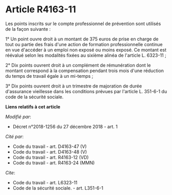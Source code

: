 # Article R4163-11

Les points inscrits sur le compte professionnel de prévention sont utilisés de la façon suivante : 

1° Un point ouvre droit à un montant de 375 euros de prise en charge de tout ou partie des frais d'une action de formation
professionnelle continue en vue d'accéder à un emploi non exposé ou moins exposé. Ce montant est réévalué selon les modalités
fixées au sixième alinéa de l'article L. 6323-11 ; 

2° Dix points ouvrent droit à un complément de rémunération dont le montant correspond à la compensation pendant trois mois
d'une réduction du temps de travail égale à un mi-temps ; 

3° Dix points ouvrent droit à un trimestre de majoration de durée d'assurance vieillesse dans les conditions prévues par
l'article L. 351-6-1 du code de la sécurité sociale.

**Liens relatifs à cet article**

_Modifié par_:

  - Décret n°2018-1256 du 27 décembre 2018 - art. 1

_Cité par_:

  - Code du travail - art. D4163-47 (V)
  - Code du travail - art. D4163-48 (V)
  - Code du travail - art. R4163-12 (VD)
  - Code du travail - art. R4163-24 (MMN)

_Cite_:

  - Code du travail - art. L6323-11
  - Code de la sécurité sociale. - art. L351-6-1
